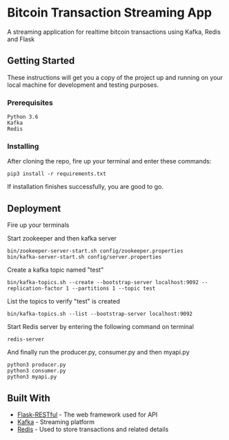 # Bitcoin Transaction Streaming App

A streaming application for realtime bitcoin transactions using Kafka, Redis and Flask

## Getting Started

These instructions will get you a copy of the project up and running on your local machine for development and testing purposes.

### Prerequisites


```
Python 3.6
Kafka
Redis
```

### Installing


After cloning the repo, fire up your terminal and enter these commands:
```
pip3 install -r requirements.txt
```
If installation finishes successfully, you are good to go.



## Deployment

Fire up your terminals

Start zookeeper and then kafka server
```
bin/zookeeper-server-start.sh config/zookeeper.properties
bin/kafka-server-start.sh config/server.properties
```

Create a kafka topic named "test"
```
bin/kafka-topics.sh --create --bootstrap-server localhost:9092 --replication-factor 1 --partitions 1 --topic test
```

List the topics to verify "test" is created
```
bin/kafka-topics.sh --list --bootstrap-server localhost:9092
```

Start Redis server by entering the following command on terminal
```
redis-server
```

And finally run the producer.py, consumer.py and then myapi.py
```
python3 producer.py
python3 consumer.py
python3 myapi.py
```

## Built With

* [Flask-RESTful](https://flask-restful.readthedocs.io/en/latest/) - The web framework used for API
* [Kafka](https://kafka.apache.org/quickstart) - Streaming platform
* [Redis](https://rometools.github.io/rome/) - Used to store transactions and related details


